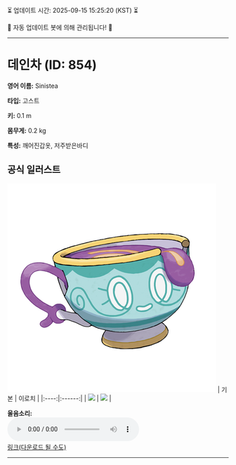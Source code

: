 
⏳ 업데이트 시간: 2025-09-15 15:25:20 (KST) ⏳

🤖 자동 업데이트 봇에 의해 관리됩니다! 🤖

---

# 데인차 (ID: 854)
**영어 이름:** Sinistea

**타입:** 고스트

**키:** 0.1 m

**몸무게:** 0.2 kg

**특성:** 깨어진갑옷, 저주받은바디

## 공식 일러스트
![](https://raw.githubusercontent.com/PokeAPI/sprites/master/sprites/pokemon/other/official-artwork/854.png)
| 기본 | 이로치 |
|:----:|:------:|
| <img src="http://play.pokemonshowdown.com/sprites/ani/sinistea.gif" width="200"> | <img src="http://play.pokemonshowdown.com/sprites/ani-shiny/sinistea.gif" width="200"> |

**울음소리:**<br><audio controls src="https://raw.githubusercontent.com/PokeAPI/cries/main/cries/pokemon/latest/854.ogg"></audio><br> [링크(다운로드 될 수도)](https://raw.githubusercontent.com/PokeAPI/cries/main/cries/pokemon/latest/854.ogg)


---
